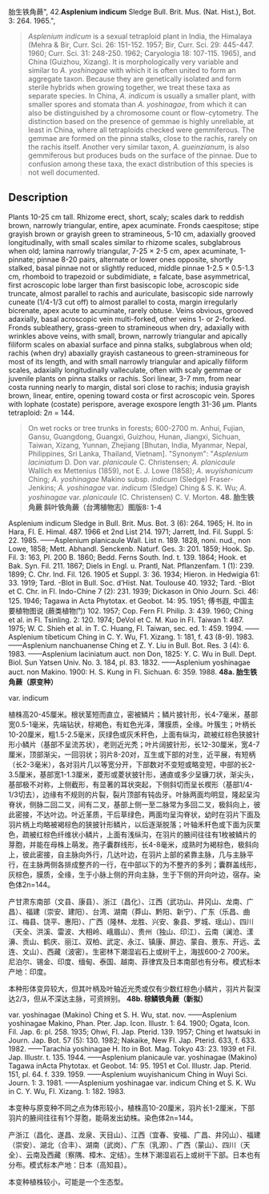 胎生铁角蕨",
42.**Asplenium indicum** Sledge Bull. Brit. Mus. (Nat. Hist.), Bot. 3: 264. 1965.",

> *Asplenium indicum* is a sexual tetraploid plant in India, the Himalaya (Mehra &amp; Bir, Curr. Sci. 26: 151-152. 1957; Bir, Curr. Sci. 29: 445-447. 1960; Curr. Sci. 31: 248-250. 1962; Caryologia 18: 107-115. 1965), and China (Guizhou, Xizang). It is morphologically very variable and similar to *A. yoshinagae* with which it is often united to form an aggregate taxon. Because they are genetically isolated and form sterile hybrids when growing together, we treat these taxa as separate species. In China, *A. indicum* is usually a smaller plant, with smaller spores and stomata than *A. yoshinagae*, from which it can also be distinguished by a chromosome count or flow-cytometry. The distinction based on the presence of gemmae is highly unreliable, at least in China, where all tetraploids checked were gemmiferous. The gemmae are formed on the pinna stalks, close to the rachis, rarely on the rachis itself. Another very similar taxon, *A. gueinzianum*, is also gemmiferous but produces buds on the surface of the pinnae. Due to confusion among these taxa, the exact distribution of this species is not well documented.

## Description
Plants 10-25 cm tall. Rhizome erect, short, scaly; scales dark to reddish brown, narrowly triangular, entire, apex acuminate. Fronds caespitose; stipe grayish brown or grayish green to stramineous, 5-10 cm, adaxially grooved longitudinally, with small scales similar to rhizome scales, subglabrous when old; lamina narrowly triangular, 7-25 × 2-5 cm, apex acuminate, 1-pinnate; pinnae 8-20 pairs, alternate or lower ones opposite, shortly stalked, basal pinnae not or slightly reduced, middle pinnae 1-2.5 × 0.5-1.3 cm, rhomboid to trapezoid or subdimidiate, ± falcate, base asymmetrical, first acroscopic lobe larger than first basiscopic lobe, acroscopic side truncate, almost parallel to rachis and auriculate, basiscopic side narrowly cuneate (1/4-1/3 cut off) to almost parallel to costa, margin irregularly bicrenate, apex acute to acuminate, rarely obtuse. Veins obvious, grooved adaxially, basal acroscopic vein multi-forked, other veins 1- or 2-forked. Fronds subleathery, grass-green to stramineous when dry, adaxially with wrinkles above veins, with small, brown, narrowly triangular and apically filiform scales on abaxial surface and pinna stalks, subglabrous when old; rachis (when dry) abaxially grayish castaneous to green-stramineous for most of its length, and with small narrowly triangular and apically filiform scales, adaxially longitudinally valleculate, often with scaly gemmae or juvenile plants on pinna stalks or rachis. Sori linear, 3-7 mm, from near costa running nearly to margin, distal sori close to rachis; indusia grayish brown, linear, entire, opening toward costa or first acroscopic vein. Spores with lophate (costate) perispore, average exospore length 31-36 µm. Plants tetraploid: 2*n* = 144.

> On wet rocks or tree trunks in forests; 600-2700 m. Anhui, Fujian, Gansu, Guangdong, Guangxi, Guizhou, Hunan, Jiangxi, Sichuan, Taiwan, Xizang, Yunnan, Zhejiang [Bhutan, India, Myanmar, Nepal, Philippines, Sri Lanka, Thailand, Vietnam].
  "Synonym": "*Asplenium laciniatum* D. Don var. *planicaule* C. Christensen; *A. planicaule* Wallich ex Mettenius (1859), not E. J. Lowe (1858); *A. wuyishanicum* Ching; *A. yoshinagae* Makino subsp. *indicum* (Sledge) Fraser-Jenkins; *A. yoshinagae* var. *indicum* (Sledge) Ching &amp; S. K. Wu; *A. yoshinagae* var. *planicaule* (C. Christensen) C. V. Morton.
**48. 胎生铁角蕨 斜叶铁角蕨（台湾植物志）图版8: 1-4**

Asplenium indicum Sledge in Bull. Brit. Mus. Bot. 3 (6): 264. 1965; H. Ito in Hara, Fl. E. Himal. 487. 1966 et 2nd List 214. 1971; Jarrett, Ind. Fil. Suppl. 5: 22. 1985. ——Asplenium planicaule Wall. List n. 189. 1828, noni. nud., non Lowe, 1858; Mett. Abhandl. Senckenb. Naturf. Ges. 3: 201. 1859; Hook. Sp. Fil. 3: 163, Pl. 200 B. 1860; Bedd. Ferns South. Ind. t. 139. 1864; Hook. et Bak. Syn. Fil. 211. 1867; Diels in Engl. u. Prantl, Nat. Pflanzenfam. 1 (1): 239. 1899; C. Chr. Ind. Fil. 126. 1905 et Suppl. 3: 36. 1934; Hieron. in Hedwigia 61: 33. 1919; Tard. -Blot in Bull. Soc. d’Hist. Nat. Toulouse 40. 1932; Tard. -Blot et C. Chr. in Fl. Indo-Chine 7 (2): 231. 1939; Dickason in Ohio Journ. Sci. 46: 125. 1946; Tagawa in Acta Phytotax. et Geobot. 14: 95. 1951; 傅书遐, 中国主要植物图说 (蕨类植物门) 102. 1957; Cop. Fern Fl. Philip. 3: 439. 1960; Ching et al. in Fl. Tsinling. 2: 120. 1974; DeVol et C. M. Kuo in Fl. Taiwan 1: 487. 1975; W. C. Shieh et al. in T. C. Huang, Fl. Taiwan, sec. ed. 1: 459. 1994. ——Asplenium tibeticum Ching in C. Y. Wu, F1. Xizang. 1: 181, f. 43 (8-9). 1983. ——Asplenium nanchuanense Ching et Z. Y. Liu in Bull. Bot. Res. 3 (4): 6. 1983. ——Asplenium laciniatum auct. non Don, 1825: Y. C. Wu in Bull. Dept. Biol. Sun Yatsen Univ. No. 3. 184, pl. 83. 1832. ——Asplenium yoshinagae auct. non Makino. 1900: H. S. Kung in Fl. Sichuan. 6: 359. 1988.
**48a. 胎生铁角蕨（原变种）**

var. indicum

植株高20-45厘米。根状茎短而直立，密被鳞片；鳞片披针形，长4-7毫米，基部宽0.5-1毫米，先端钻状，棕褐色，有虹色光泽，薄膜质，全缘。叶簇生；叶柄长10-20厘米，粗1.5-2.5毫米，灰绿色或灰禾秆色，上面有纵沟，疏被红棕色狭披针形小鳞片（基部不呈流苏状），老则近光秃；叶片阔披针形，长12-30厘米，宽4-7厘米，顶部渐尖，一回羽状；羽片8-20对，互生或下部的对生，近平展，有短柄（长2-3毫米），各对羽片几以等宽分开，下部数对不变短或略变短，中部的长2-3.5厘米，基部宽1-1.3厘米，菱形或菱状披针形，通直或多少呈镰刀状，渐尖头，基部极不对称，上侧截形，有显著的耳状突起，下侧斜切而呈长楔形（基部1/4-1/3切去），边缘有不规则的片裂，裂片顶部有钝齿牙。叶脉两面均明显，隆起呈沟脊状，侧脉二回二叉，间有二叉，基部上侧一至二脉常为多回二叉，极斜向上，彼此密接，不达叶边。叶近革质，干后草绿色，两面均呈沟脊状，幼时在羽片下面及羽片柄上均略被褐棕色的狭披针形鳞片，以后逐渐脱落；叶轴禾秆色或下面为灰栗色，疏被红棕色纤维状小鳞片，上面有浅纵沟，在羽片的腋间往往有1枚被鳞片的芽胞，并能在母株上萌发。孢子囊群线形，长4-8毫米，成熟时为褐棕色，极斜向上，彼此密接，自主脉向外行，几达叶边，在羽片上部的紧靠主脉，几与主脉平行，在主脉两侧各排成整齐的一行，在中部以下的为不整齐的多列；囊群盖线形，灰棕色，膜质，全缘，生于小脉上侧的开向主脉，生于下侧的开向叶边，宿存。染色体2n=144。

产甘肃东南部（文县、康县）、浙江（昌化）、江西（武功山、井冈山、龙南、广昌）、福建（崇安、建阳）、台湾、湖南（莽山、黔阳、新宁）、广东（乐昌、曲江、梅县、饶平、惠阳）、广西（隆林、龙胜、兴安、象县、罗城、瑶山）、四川（天全、洪溪、雷波、大相岭、峨眉山）、贵州（独山、印江）、云南（澜沧、漾濞、贡山、鹤庆、丽江、双柏、武定、永江、镇康、屏边、蒙自、景东、开远、孟连、文山）、西藏（波密）。生密林下潮湿岩石上或树干上，海拔600-2 700米。尼泊尔、锡金、印度、缅甸、泰国、越南、菲律宾及日本南部也有分布。模式标本产地：印度。

本种形体变异较大，但其叶柄及叶轴近光秃或仅有少数红棕色小鳞片，羽片片裂深达2/3，但从不深达主脉，可资辨别。
**48b. 棕鳞铁角蕨（新拟）**

var. yoshinagae (Makino) Ching et S. H. Wu, stat. nov. ——Asplenium yoshinagae Makino, Phan. Pter. Jap. Icon. Illustr. 1: 64. 1900; Ogata, Icon. Fil. Jap. 6: pl. 258. 1935; Ohwi, Fl. Jap. Pterid. 139. 1957; Ching et Iwatsuki in Journ. Jap. Bot. 57 (5): 130. 1982; Nakaike, New Fl. Jap. Pterid. 633, f. 633. 1982. ——Tarachia yoshinagae H. Ito in Bot. Mag. Tokyo 43: 23. 1939 et Fil. Jap. Illustr. t. 135. 1944. ——Asplenium planicaule var. yoshinagae (Makino) Tagawa inActa Phytotax. et Geobot. 14: 95. 1951 et Col. Illustr. Jap. Pterid. 151, pl. 64. f. 339. 1959. ——Asplenium wuyishanicum Ching in Wuyi Sci. Journ. 1: 3. 1981. ——Asplenium yoshinagae var. indicum Ching et S. K. Wu in C. Y. Wu, Fl. Xizang. 1: 182. 1983.

本变种与原变种不同之点为体形较小，植株高10-20厘米，羽片长1-2厘米，下部羽片的腋间往往有1个芽胞，能萌发出幼株。染色体2n=144。

产浙江（昌化、遂昌、龙泉、天目山）、江西（宜春、安福、广昌、井冈山）、福建（崇安）、湖北（合丰）、湖南（武岗）、广东（乳源）、广西（蒙山）、四川（天全）、云南及西藏（察隅、樟木、定结）。生林下潮湿岩石上或树干下部。日本也有分布。模式标本产地：日本（高知县）。

本变种植株较小，可能是一个生态型。
